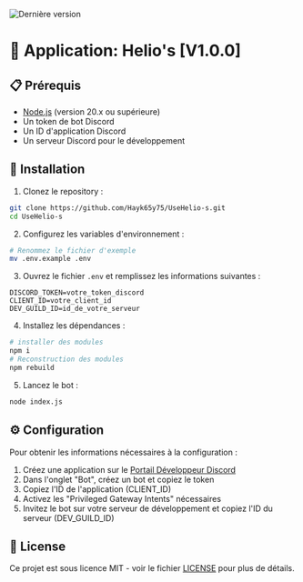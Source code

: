 ![Dernière version](https://img.shields.io/github/v/release/Hayk65y75/UseHelio-s?label=Dernière%20version)
  # 🤖 Application: Helio's [V1.0.0]

## 📋 Prérequis

- [Node.js](https://nodejs.org/) (version 20.x ou supérieure)
- Un token de bot Discord
- Un ID d'application Discord
- Un serveur Discord pour le développement

## 🚀 Installation

1. Clonez le repository :
```bash
git clone https://github.com/Hayk65y75/UseHelio-s.git
cd UseHelio-s
```

2. Configurez les variables d'environnement :
```bash
# Renommez le fichier d'exemple
mv .env.example .env
```

3. Ouvrez le fichier `.env` et remplissez les informations suivantes :
```env
DISCORD_TOKEN=votre_token_discord
CLIENT_ID=votre_client_id
DEV_GUILD_ID=id_de_votre_serveur
```

4. Installez les dépendances :
```bash
# installer des modules
npm i
# Reconstruction des modules
npm rebuild
```

5. Lancez le bot :
```bash
node index.js
```

## ⚙️ Configuration

Pour obtenir les informations nécessaires à la configuration :

1. Créez une application sur le [Portail Développeur Discord](https://discord.com/developers/applications)
2. Dans l'onglet "Bot", créez un bot et copiez le token
3. Copiez l'ID de l'application (CLIENT_ID)
4. Activez les "Privileged Gateway Intents" nécessaires
5. Invitez le bot sur votre serveur de développement et copiez l'ID du serveur (DEV_GUILD_ID)

## 📝 License

Ce projet est sous licence MIT - voir le fichier [LICENSE](LICENSE) pour plus de détails.
